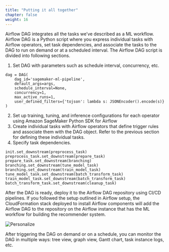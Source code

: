 ```yaml
---
title: "Putting it all together"
chapter: false
weight: 16
---
```


Airflow DAG integrates all the tasks we’ve described as a ML workflow. Airflow DAG is a Python script where you express individual tasks with Airflow operators, set task dependencies, and associate the tasks to the DAG to run on demand or at a scheduled interval. The Airflow DAG script is divided into following sections.
1. Set DAG with parameters such as schedule interval, concurrency, etc.
```
dag = DAG(
    dag_id='sagemaker-ml-pipeline',
    default_args=args,
    schedule_interval=None,
    concurrency=1,
    max_active_runs=1,
    user_defined_filters={'tojson': lambda s: JSONEncoder().encode(s)}
)
```
2. Set up training, tuning, and inference configurations for each operator using Amazon SageMaker Python SDK for Airflow
3. Create individual tasks with Airflow operators that define trigger rules and associate them with the DAG object. Refer to the previous section for defining these individual tasks.
4. Specify task dependencies.
```
init.set_downstream(preprocess_task)
preprocess_task.set_downstream(prepare_task)
prepare_task.set_downstream(branching)
branching.set_downstream(tune_model_task)
branching.set_downstream(train_model_task)
tune_model_task.set_downstream(batch_transform_task)
train_model_task.set_downstream(batch_transform_task)
batch_transform_task.set_downstream(cleanup_task)
```

After the DAG is ready, deploy it to the Airflow DAG repository using CI/CD pipelines. If you followed the setup outlined in Airflow setup, the CloudFormation stack deployed to install Airflow components will add the Airflow DAG to the repository on the Airflow instance that has the ML workflow for building the recommender system.

![Personalize](/images/sagemaker-airflow-6.gif)

After triggering the DAG on demand or on a schedule, you can monitor the DAG in multiple ways: tree view, graph view, Gantt chart, task instance logs, etc.

